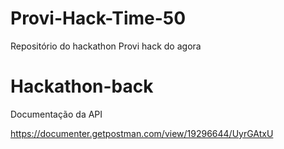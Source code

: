 # Provi-Hack-Time-50
Repositório do hackathon Provi hack do agora

# Hackathon-back

Documentação da API

https://documenter.getpostman.com/view/19296644/UyrGAtxU
